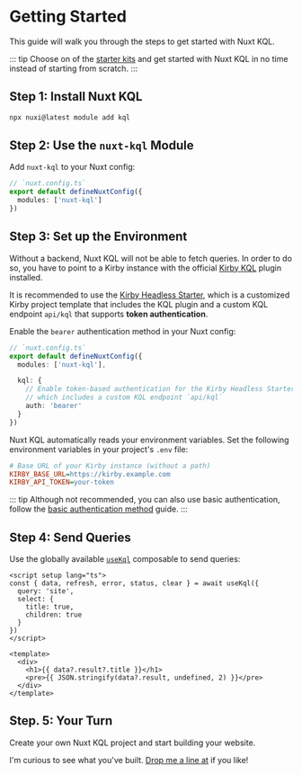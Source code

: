 # Getting Started

This guide will walk you through the steps to get started with Nuxt KQL.

::: tip
Choose on of the [starter kits](/guide/starters) and get started with Nuxt KQL in no time instead of starting from scratch.
:::

## Step 1: Install Nuxt KQL

```bash
npx nuxi@latest module add kql
```

## Step 2: Use the `nuxt-kql` Module

Add `nuxt-kql` to your Nuxt config:

```ts
// `nuxt.config.ts`
export default defineNuxtConfig({
  modules: ['nuxt-kql']
})
```

## Step 3: Set up the Environment

Without a backend, Nuxt KQL will not be able to fetch queries. In order to do so, you have to point to a Kirby instance with the official [Kirby KQL](https://github.com/getkirby/kql) plugin installed.

It is recommended to use the [Kirby Headless Starter](/guide/what-is-nuxt-kql#kirby-headless-plugin), which is a customized Kirby project template that includes the KQL plugin and a custom KQL endpoint `api/kql` that supports **token authentication**.

Enable the `bearer` authentication method in your Nuxt config:

```ts
// `nuxt.config.ts`
export default defineNuxtConfig({
  modules: ['nuxt-kql'],

  kql: {
    // Enable token-based authentication for the Kirby Headless Starter,
    // which includes a custom KQL endpoint `api/kql`
    auth: 'bearer'
  }
})
```

Nuxt KQL automatically reads your environment variables. Set the following environment variables in your project's `.env` file:

```ini
# Base URL of your Kirby instance (without a path)
KIRBY_BASE_URL=https://kirby.example.com
KIRBY_API_TOKEN=your-token
```

::: tip
Although not recommended, you can also use basic authentication, follow the [basic authentication method](/usage/authentication-methods#basic-authentication) guide.
:::

## Step 4: Send Queries

Use the globally available [`useKql`](/api/use-kql) composable to send queries:

```vue
<script setup lang="ts">
const { data, refresh, error, status, clear } = await useKql({
  query: 'site',
  select: {
    title: true,
    children: true
  }
})
</script>

<template>
  <div>
    <h1>{{ data?.result?.title }}</h1>
    <pre>{{ JSON.stringify(data?.result, undefined, 2) }}</pre>
  </div>
</template>
```

## Step. 5: Your Turn

Create your own Nuxt KQL project and start building your website.

I'm curious to see what you've built. [Drop me a line at](mailto:hello@johannschopplich.com) if you like!
